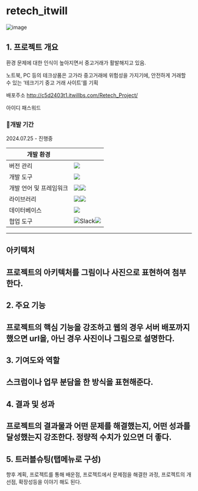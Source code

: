 # retech_itwill
![image](https://github.com/user-attachments/assets/c8de63de-e621-44be-af84-0d0dc46f9050)

## 1. 프로젝트 개요
환경 문제에 대한 인식이 높아지면서 중고거래가 활발해지고 있음.

노트북, PC 등의 테크상품은 고가라 중고거래에 위험성을 가지기에, 안전하게 거래할 수 있는 ‘테크기기 중고 거래 사이트’를 기획

배포주소
http://c5d2403t1.itwillbs.com/Retech_Project/

아이디
패스워드


### 📅개발 기간
2024.07.25 - 진행중

|개발 환경||
|------|---|
|버전 관리|<img src="https://img.shields.io/badge/GitHub-181717?style=flat-square&logo=GitHub&logoColor=white"/>|
|개발 도구|<img src="https://img.shields.io/badge/Eclipse-2C2255?style=for-the-badge&logo=Eclipse%20IDE&logoColor=white">|
|개발 언어 및 프레임워크|<img src="https://img.shields.io/badge/java-007396?style=flat-square&logo=java&logoColor=white"/><img src="https://img.shields.io/badge/Spring-6DB33F?style=flat-square&logo=Spring&logoColor=white"/>|
|라이브러리|<img src="https://img.shields.io/badge/jQuery-0769AD?style=flat-square&logo=jQuery&logoColor=white"/><img src="https://img.shields.io/badge/MyBatis-000000?style=for-the-badge&logo=MyBatis&logoColor=white">|
|데이터베이스|<img src="https://img.shields.io/badge/MySQL-4479A1?style=flat-square&logo=MySQL&logoColor=white"/>|
|협업 도구|<img alt="Slack" src="https://img.shields.io/badge/Slack-4A154B?style=for-the-badge&logo=slack&logoColor=white" /><img src="https://img.shields.io/badge/Google%20Sheets-34A853?style=for-the-badge&logo=google-sheets&logoColor=white"/>|

---------------------------------------------------------------------

## 아키텍처
프로젝트의 아키텍처를 그림이나 사진으로 표현하여 첨부한다.
---------------------------------------------------------------------

## 2. 주요 기능
프로젝트의 핵심 기능을 강조하고 웹의 경우 서버 배포까지 했으면 url을, 아닌 경우 사진이나 그림으로 설명한다.
---------------------------------------------------------------------

## 3. 기여도와 역할
스크럼이나 업무 분담을 한 방식을 표현해준다.
---------------------------------------------------------------------

## 4. 결과 및 성과
프로젝트의 결과물과 어떤 문제를 해결했는지, 어떤 성과를 달성했는지 강조한다. 정량적 수치가 있으면 더 좋다.
---------------------------------------------------------------------

## 5. 트러블슈팅(탭메뉴로 구성) 
향후 계획, 프로젝트를 통해 배운점, 프로젝트에서 문제점을 해결한 과정, 프로젝트의 개선점, 확장성등을 이야기 해도 된다.
